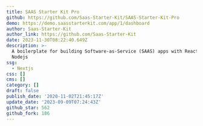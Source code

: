 ```yaml
---
title: SAAS Starter Kit Pro
github: https://github.com/Saas-Starter-Kit/SAAS-Starter-Kit-Pro
demo: https://demo.saasstarterkit.com/app/1/dashboard
author: Saas-Starter-Kit
author_link: https://github.com/Saas-Starter-Kit
date: 2023-11-30T08:22:40.649Z
description: >-
  A boilerplate for building Software-as-Service (SAAS) apps with Reactjs, and
  Nodejs
ssg:
  - Nextjs
css: []
cms: []
category: []
draft: false
publish_date: '2020-11-02T21:45:17Z'
update_date: '2023-09-09T07:24:43Z'
github_star: 562
github_fork: 186
---
```

